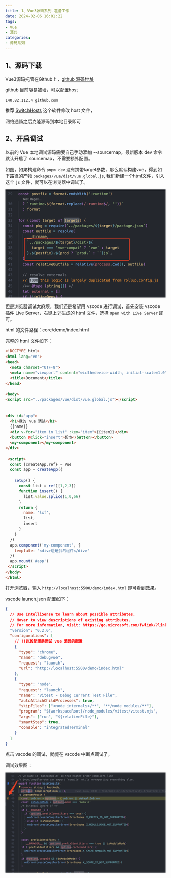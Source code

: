 ```yaml
---
title: 1、Vue3源码系列-准备工作
date: 2024-02-06 16:01:22
tags:
- Vue 
- 源码
categories:
- 源码系列
---
```


## 1、源码下载

Vue3源码托管在Github上，[github 源码地址](https://github.com/vuejs/core)

github 目前容易被墙，可以配置host

```text
140.82.112.4 github.com
```
推荐 [SwitchHosts](https://switchhosts.vercel.app/zh) 这个软件修改 host 文件，

网络通畅之后克隆源码到本地目录即可


## 2、开启调试

以前的 Vue 本地调试源码需要自己手动添加 --sourcemap，最新版本 dev 命令默认开启了 sourcemap，不需要额外配置。

如图，如果构建命令 `pnpm dev` 没有携带target参数，那么默认构建vue，得到如下路径的产物
`packages/vue/dist/vue.global.js`, 我们新建一个html文件，引入这个 `js` 文件，就可以在浏览器中调试了。


![Alt text](./images/dist输出目录.png)

但是浏览器调试太麻烦，我们还是希望用 vscode 进行调试，首先安装 vscode 插件 Live Server，右键上述生成的 html 文件，选择 `Open with Live Server` 即可。

html 的文件路径：core/demo/index.html

完整的 html 文件如下：

```html
<!DOCTYPE html>
<html lang="en">
<head>
  <meta charset="UTF-8">
  <meta name="viewport" content="width=device-width, initial-scale=1.0">
  <title>Document</title>
</head>

<body>
<script src="../packages/vue/dist/vue.global.js"></script>  


<div id="app">
  <h1>我的 vue 调试</h1>
  {{name}}
  <div v-for="item in list" :key="item">{{item}}</div>
  <button @click="insert">超市</button></button>
  <my-component></my-component>
</div>

 <script>
  const {createApp,ref} = Vue
  const app = createApp({

    setup() {
      const list = ref([1,2,3])
      function insert() {
        list.value.splice(1,0,66)
      }
      return {
        name: 'lxf',
        list,
        insert
      }
    }
  })
  app.component('my-component', {
    template: '<div>这是我的组件</div>'
  })
  app.mount('#app')
 </script>
</body>
</html>
```

打开浏览器，输入 `http://localhost:5500/demo/index.html` 即可看到效果。

vscode launch.json 配置如下：

```json
{
  // Use IntelliSense to learn about possible attributes.
  // Hover to view descriptions of existing attributes.
  // For more information, visit: https://go.microsoft.com/fwlink/?linkid=830387
  "version": "0.2.0",
  "configurations": [
    // !!这段配置是调试 vue 源码的配置
    {
      "type": "chrome",
      "name": "debugvue",
      "request": "launch",
      "url": "http://localhost:5500/demo/index.html"
    },
    {
      "type": "node",
      "request": "launch",
      "name": "Vitest - Debug Current Test File",
      "autoAttachChildProcesses": true,
      "skipFiles": ["<node_internals>/**", "**/node_modules/**"],
      "program": "${workspaceRoot}/node_modules/vitest/vitest.mjs",
      "args": ["run", "${relativeFile}"],
      "smartStep": true,
      "console": "integratedTerminal"
    }
  ]
}

```

点击 vscode 的调试，就能在 vscode 中断点调试了。

调试效果图：

![alt text](image.png)


